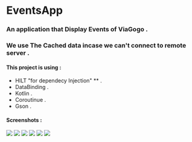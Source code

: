# EventsApp

### An application that Display Events of ViaGogo .
### We use The Cached data incase we can't connect to remote server .

#### This project is using : 
- HILT "for dependecy Injection" ** .
- DataBinding .
- Kotlin .
- Coroutinue .
- Gson .

#### Screenshots :
![](https://github.com/ShamsKeshk/EventsApp/blob/master/Screenshots/landing_page_to_list_events.png) 
![](https://github.com/ShamsKeshk/EventsApp/blob/master/Screenshots/error_fetching_or_parsing_data.png)
![](https://github.com/ShamsKeshk/EventsApp/blob/master/Screenshots/filter_bottom_sheet.png) 
![](https://github.com/ShamsKeshk/EventsApp/blob/master/Screenshots/filter_bottom_sheet_autoFocus.png)
![](https://github.com/ShamsKeshk/EventsApp/blob/master/Screenshots/one_filter_applied_to_city.png) 
![](https://github.com/ShamsKeshk/EventsApp/blob/master/Screenshots/no_filter_found_screen.png)
